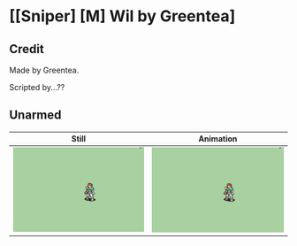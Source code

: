 # [\[Sniper\] \[M\] Wil by Greentea]

## Credit

Made by Greentea.

Scripted by...??
	
## Unarmed

| Still | Animation |
| :---: | :-------: |
| ![Unarmed still](./Unarmed_000.png) | ![Unarmed animation](./Unarmed.gif) |

